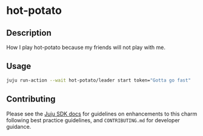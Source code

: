 # hot-potato

## Description

How I play hot-potato because my friends will not play with me.

## Usage

```bash
juju run-action --wait hot-potato/leader start token="Gotta go fast"
```

## Contributing

Please see the [Juju SDK docs](https://juju.is/docs/sdk) for guidelines
on enhancements to this charm following best practice guidelines, and
`CONTRIBUTING.md` for developer guidance.
